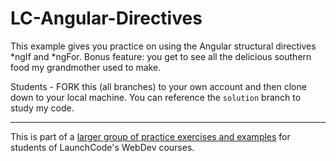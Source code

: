 # LC-Angular-Directives

This example gives you practice on using the Angular structural directives \*ngIf and \*ngFor. Bonus feature: you get to see all the delicious southern food my grandmother used to make.

Students - FORK this (all branches) to your own account and then clone down to your local machine. You can reference the `solution` branch to study my code.

---

This is part of a [larger group of practice exercises and examples](https://carolista.github.io/student-resources/) for students of LaunchCode's WebDev courses.
